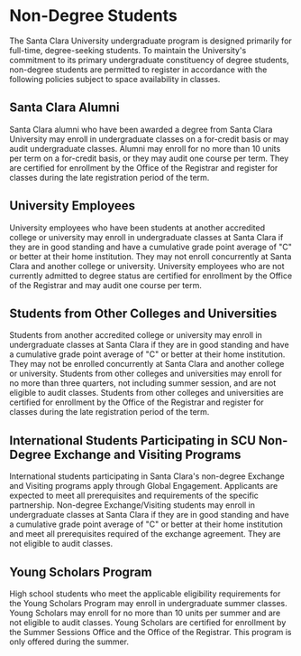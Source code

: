 Non-Degree Students
===================

The Santa Clara University undergraduate program is designed primarily for full-time, degree-seeking students. To maintain the University's commitment to its primary undergraduate constituency of degree students, non-degree students are permitted to register in accordance with the following policies subject to space availability in classes.

Santa Clara Alumni
------------------

Santa Clara alumni who have been awarded a degree from Santa Clara University may enroll in undergraduate classes on a for-credit basis or may audit undergraduate classes. Alumni may enroll for no more than 10 units per term on a for-credit basis, or they may audit one course per term. They are certified for enrollment by the Office of the Registrar and register for classes during the late registration period of the term.

University Employees
--------------------

University employees who have been students at another accredited college or university may enroll in undergraduate classes at Santa Clara if they are in good standing and have a cumulative grade point average of "C" or better at their home institution. They may not enroll concurrently at Santa Clara and another college or university. University employees who are not currently admitted to degree status are certified for enrollment by the Office of the Registrar and may audit one course per term.

Students from Other Colleges and Universities
---------------------------------------------

Students from another accredited college or university may enroll in undergraduate classes at Santa Clara if they are in good standing and have a cumulative grade point average of "C" or better at their home institution. They may not be enrolled concurrently at Santa Clara and another college or university. Students from other colleges and universities may enroll for no more than three quarters, not including summer session, and are not eligible to audit classes. Students from other colleges and universities are certified for enrollment by the Office of the Registrar and register for classes during the late registration period of the term.

International Students Participating in SCU Non-Degree Exchange and Visiting Programs
-------------------------------------------------------------------------------------

International students participating in Santa Clara's non-degree Exchange and Visiting programs apply through Global Engagement. Applicants are expected to meet all prerequisites and requirements of the specific partnership. Non-degree Exchange/Visiting students may enroll in undergraduate classes at Santa Clara if they are in good standing and have a cumulative grade point average of "C" or better at their home institution and meet all prerequisites required of the exchange agreement. They are not eligible to audit classes.

Young Scholars Program
----------------------

High school students who meet the applicable eligibility requirements for the Young Scholars Program may enroll in undergraduate summer classes. Young Scholars may enroll for no more than 10 units per summer and are not eligible to audit classes. Young Scholars are certified for enrollment by the Summer Sessions Office and the Office of the Registrar. This program is only offered during the summer.
